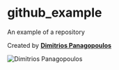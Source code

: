 # github_example
An example of a repository

Created by [**Dimitrios Panagopoulos**](https://www.linkedin.com/in/dpanagopoulos/)

![Dimitrios Panagopoulos](https://media-exp1.licdn.com/dms/image/C4D03AQGb1yq2fRrZvg/profile-displayphoto-shrink_200_200/0/1618547066579?e=1635379200&v=beta&t=yLn0l-H1AivadtmOumGcmrDfUx3qClxt0N2fsS2ix7k)
#
